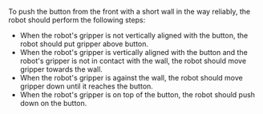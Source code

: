 To push the button from the front with a short wall in the way reliably, the robot should perform the following steps:

- When the robot's gripper is not vertically aligned with the button, the robot should put gripper above button.
- When the robot's gripper is vertically aligned with the button and the robot's gripper is not in contact with the wall, the robot should move gripper towards the wall.
- When the robot's gripper is against the wall, the robot should move gripper down until it reaches the button.
- When the robot's gripper is on top of the button, the robot should push down on the button.